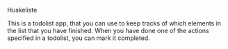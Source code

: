 Huskeliste

This is a todolist app, that you can use to keep tracks of which elements in the list that you have finished. When you have done one of the actions specified in a todolist, you can mark it completed.


